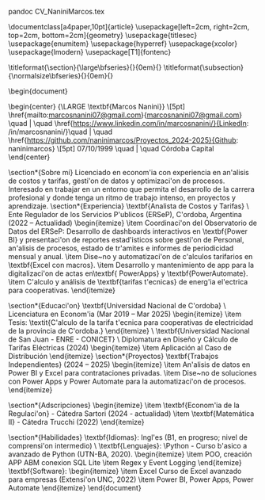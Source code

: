 pandoc CV_NaniniMarcos.tex

\documentclass[a4paper,10pt]{article}
\usepackage[left=2cm, right=2cm, top=2cm, bottom=2cm]{geometry}
\usepackage{titlesec}
\usepackage{enumitem}
\usepackage{hyperref}
\usepackage{xcolor}
\usepackage{lmodern}
\usepackage[T1]{fontenc}

\titleformat{\section}{\large\bfseries}{}{0em}{}
\titleformat{\subsection}{\normalsize\bfseries}{}{0em}{}


\begin{document}

\begin{center}
    {\LARGE \textbf{Marcos Nanini}} \\[5pt]
    \href{mailto:marcosnanini07@gmail.com}{marcosnanini07@gmail.com} \quad | \quad
    \href{https://www.linkedin.com/in/marcosnanini/}{LinkedIn: /in/marcosnanini/}\quad | \quad
    \href{https://github.com/naninimarcos/Proyectos_2024-2025}{Github: naninimarcos}
\\[5pt]
    07/10/1999 \quad | \quad Córdoba Capital
\end{center}

\section*{Sobre mí}
Licenciado en econom\'ia con experiencia en an\'alisis de costos y tarifas, gesti\'on de datos y optimizaci\'on de procesos. Interesado en trabajar en un entorno que permita el desarrollo de la carrera profesional y donde tenga un ritmo de trabajo intenso, en proyectos y aprendizaje.
\section*{Experiencia}
\textbf{Analista de Costos y Tarifas} \\
Ente Regulador de los Servicios P\'ublicos (ERSeP), C\'ordoba, Argentina (2022 – Actualidad)
\begin{itemize}
    \item Coordinaci\'on del Observatorio de Datos del ERSeP: Desarrollo de dashboards interactivos en \textbf{Power BI} y presentaci\'on de reportes estad\'isticos sobre gesti\'on de Personal, an\'alisis de procesos, estado de tr\'amites e informes de periodicidad mensual y anual.
    \item Dise\~no y automatizaci\'on de c\'alculos tarifarios en \textbf{Excel con macros}.
    \item Desarrollo y mantenimiento de app para la digitalizaci\'on de actas en\textbf{ PowerApps} y \textbf{PowerAutomate}.
    \item C\'alculo y análisis de \textbf{tarifas t\'ecnicas} de energ\'ia el\'ectrica para cooperativas.
\end{itemize}

\section*{Educaci\'on}
\textbf{Universidad Nacional de C\'ordoba} \\
Licenciatura en Econom\'ia (Mar 2019 – Mar 2025)
\begin{itemize}
    \item Tesis: \textit{C\'alculo de la tarifa t\'ecnica para cooperativas de electricidad de la provincia de C\'ordoba.}
\end{itemize}
\\
\textbf{Universidad Nacional de San Juan - ENRE - CONICET} \\
 Diplomatura en Diseño y Cálculo de Tarifas Eléctricas (2024)
 \begin{itemize}
 \item Aplicación al Caso de Distribución 
\end{itemize}
\section*{Proyectos}
\textbf{Trabajos Independientes} (2024 – 2025) 
\begin{itemize} 
\item An\'alisis de datos en Power BI y Excel para contrataciones privadas.
    \item Dise\~no de soluciones con Power Apps y Power Automate para la automatizaci\'on de procesos.
\end{itemize}

\section*{Adscripciones}
\begin{itemize}
    \item \textbf{Econom\'ia de la Regulaci\'on} - Cátedra Sartori (2024 - actualidad)
    \item \textbf{Matemática II} - Cátedra Trucchi (2022)
\end{itemize}

\section*{Habilidades}
\textbf{Idiomas}: Ingl\'es (B1, en progreso; nivel de comprensi\'on intermedio) \\
\textbf{Lenguajes}: \\Python - Curso b\'asico a avanzado de Python (UTN-BA, 2020).
\begin{itemize}
    \item POO, creación APP ABM conexion SQL Lite
    \item Regex y Event Logging
\end{itemize}
\textbf{Software}:
\begin{itemize}
    \item Excel Curso de Excel avanzado para empresas (Extensi\'on UNC, 2022) 
    \item Power BI, Power Apps, Power Automate 
\end{itemize}
\end{document}

